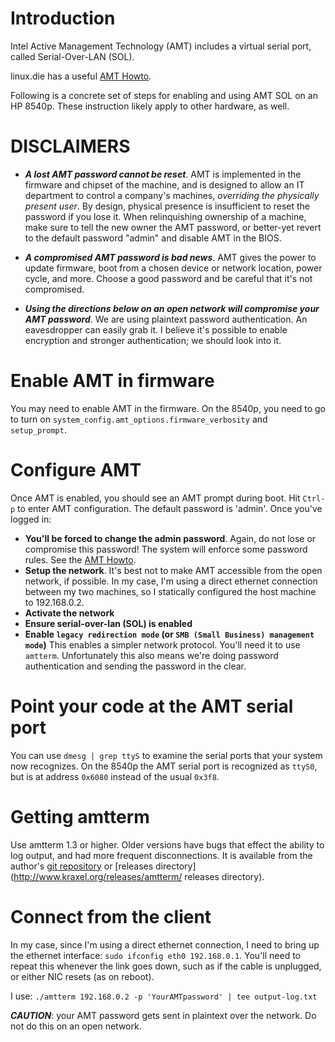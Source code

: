 # Introduction

Intel Active Management Technology (AMT) includes a virtual serial
port, called Serial-Over-LAN (SOL).

linux.die has a useful [AMT Howto](http://linux.die.net/man/7/amt-howto).

Following is a concrete set of steps for enabling and using AMT SOL on
an HP 8540p. These instruction likely apply to other hardware, as
well.

# DISCLAIMERS

* ***A lost AMT password cannot be reset***. AMT is implemented in the
     firmware and chipset of the machine, and is designed to allow an
     IT department to control a company's machines, *overriding the
     physically present user*. By design, physical presence is
     insufficient to reset the password if you lose it. When
     relinquishing ownership of a machine, make sure to tell the new
     owner the AMT password, or better-yet revert to the default
     password "admin" and disable AMT in the BIOS.

* ***A compromised AMT password is bad news***. AMT gives the power to
     update firmware, boot from a chosen device or network location,
     power cycle, and more. Choose a good password and be careful that
     it's not compromised.

* ***Using the directions below on an open network will compromise
     your AMT password***. We are using plaintext password
     authentication. An eavesdropper can easily grab it. I believe
     it's possible to enable encryption and stronger authentication;
     we should look into it.

# Enable AMT in firmware

You may need to enable AMT in the firmware. On the 8540p, you need to
go to turn on `system_config.amt_options.firmware_verbosity` and
`setup_prompt`.

# Configure AMT

Once AMT is enabled, you should see an AMT prompt during boot. Hit
`Ctrl-p` to enter AMT configuration. The default password is
'admin'. Once you've logged in:

* **You'll be forced to change the admin password**. Again, do not
    lose or compromise this password! The system will enforce some
    password rules. See the [AMT Howto](http://linux.die.net/man/7/amt-howto).
* **Setup the network**. It's best not to make AMT accessible from the
    open network, if possible. In my case, I'm using a direct ethernet
    connection between my two machines, so I statically configured the
    host machine to 192.168.0.2.
* **Activate the network**
* **Ensure serial-over-lan (SOL) is enabled**
* **Enable `legacy redirection mode` (or `SMB (Small Business)
    management mode`)** This enables a simpler network
    protocol. You'll need it to use `amtterm`. Unfortunately this also
    means we're doing password authentication and sending the password
    in the clear.

# Point your code at the AMT serial port

You can use `dmesg | grep ttyS` to examine the serial ports that your
system now recognizes. On the 8540p the AMT serial port is recognized
as `ttyS0`, but is at address `0x6080` instead of the usual `0x3f8`.

# Getting amtterm

Use amtterm 1.3 or higher. Older versions have bugs that effect
the ability to log output, and had more frequent disconnections.
It is available from
the author's [git repository](http://www.kraxel.org/cgit/amtterm/) or
[releases directory](http://www.kraxel.org/releases/amtterm/ releases
directory).

# Connect from the client

In my case, since I'm using a direct ethernet connection, I need to
bring up the ethernet interface: `sudo ifconfig eth0
192.168.0.1`. You'll need to repeat this whenever the link goes down,
such as if the cable is unplugged, or either NIC resets (as on
reboot).

I use: `./amtterm 192.168.0.2 -p 'YourAMTpassword' | tee output-log.txt`

***CAUTION***: your AMT password gets sent in plaintext over the
   network. Do not do this on an open network.
